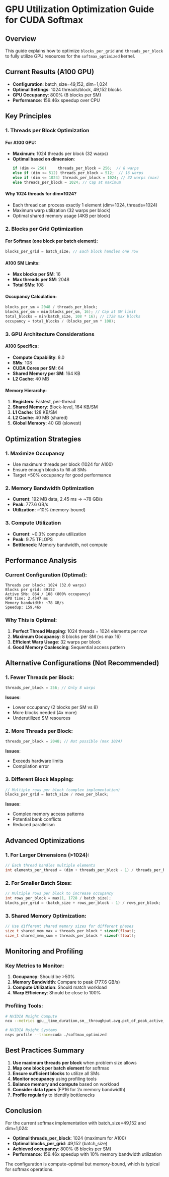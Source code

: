 # GPU Utilization Optimization Guide for CUDA Softmax

## Overview
This guide explains how to optimize `blocks_per_grid` and `threads_per_block` to fully utilize GPU resources for the `softmax_optimized` kernel.

## Current Results (A100 GPU)
- **Configuration**: batch_size=49,152, dim=1,024
- **Optimal Settings**: 1024 threads/block, 49,152 blocks
- **GPU Occupancy**: 800% (8 blocks per SM)
- **Performance**: 159.46x speedup over CPU

## Key Principles

### 1. Threads per Block Optimization

#### For A100 GPU:
- **Maximum**: 1024 threads per block (32 warps)
- **Optimal based on dimension**:
  ```cpp
  if (dim <= 256)     threads_per_block = 256;  // 8 warps
  else if (dim <= 512) threads_per_block = 512;  // 16 warps  
  else if (dim <= 1024) threads_per_block = 1024; // 32 warps (max)
  else threads_per_block = 1024; // Cap at maximum
  ```

#### Why 1024 threads for dim=1024?
- Each thread can process exactly 1 element (dim=1024, threads=1024)
- Maximum warp utilization (32 warps per block)
- Optimal shared memory usage (4KB per block)

### 2. Blocks per Grid Optimization

#### For Softmax (one block per batch element):
```cpp
blocks_per_grid = batch_size; // Each block handles one row
```

#### A100 SM Limits:
- **Max blocks per SM**: 16
- **Max threads per SM**: 2048
- **Total SMs**: 108

#### Occupancy Calculation:
```cpp
blocks_per_sm = 2048 / threads_per_block;
blocks_per_sm = min(blocks_per_sm, 16); // Cap at SM limit
total_blocks = min(batch_size, 108 * 16); // 1728 max blocks
occupancy = total_blocks / (blocks_per_sm * 108);
```

### 3. GPU Architecture Considerations

#### A100 Specifics:
- **Compute Capability**: 8.0
- **SMs**: 108
- **CUDA Cores per SM**: 64
- **Shared Memory per SM**: 164 KB
- **L2 Cache**: 40 MB

#### Memory Hierarchy:
1. **Registers**: Fastest, per-thread
2. **Shared Memory**: Block-level, 164 KB/SM
3. **L1 Cache**: 128 KB/SM
4. **L2 Cache**: 40 MB (shared)
5. **Global Memory**: 40 GB (slowest)

## Optimization Strategies

### 1. Maximize Occupancy
- Use maximum threads per block (1024 for A100)
- Ensure enough blocks to fill all SMs
- Target >50% occupancy for good performance

### 2. Memory Bandwidth Optimization
- **Current**: 192 MB data, 2.45 ms → ~78 GB/s
- **Peak**: 777.6 GB/s
- **Utilization**: ~10% (memory-bound)

### 3. Compute Utilization
- **Current**: ~0.3% compute utilization
- **Peak**: 9.75 TFLOPS
- **Bottleneck**: Memory bandwidth, not compute

## Performance Analysis

### Current Configuration (Optimal):
```
Threads per block: 1024 (32.0 warps)
Blocks per grid: 49152
Active SMs: 864 / 108 (800% occupancy)
GPU time: 2.4547 ms
Memory bandwidth: ~78 GB/s
Speedup: 159.46x
```

### Why This is Optimal:
1. **Perfect Thread Mapping**: 1024 threads = 1024 elements per row
2. **Maximum Occupancy**: 8 blocks per SM (vs max 16)
3. **Efficient Warp Usage**: 32 warps per block
4. **Good Memory Coalescing**: Sequential access pattern

## Alternative Configurations (Not Recommended)

### 1. Fewer Threads per Block:
```cpp
threads_per_block = 256; // Only 8 warps
```
**Issues**:
- Lower occupancy (2 blocks per SM vs 8)
- More blocks needed (4x more)
- Underutilized SM resources

### 2. More Threads per Block:
```cpp
threads_per_block = 2048; // Not possible (max 1024)
```
**Issues**:
- Exceeds hardware limits
- Compilation error

### 3. Different Block Mapping:
```cpp
// Multiple rows per block (complex implementation)
blocks_per_grid = batch_size / rows_per_block;
```
**Issues**:
- Complex memory access patterns
- Potential bank conflicts
- Reduced parallelism

## Advanced Optimizations

### 1. For Larger Dimensions (>1024):
```cpp
// Each thread handles multiple elements
int elements_per_thread = (dim + threads_per_block - 1) / threads_per_block;
```

### 2. For Smaller Batch Sizes:
```cpp
// Multiple rows per block to increase occupancy
int rows_per_block = max(1, 1728 / batch_size);
blocks_per_grid = (batch_size + rows_per_block - 1) / rows_per_block;
```

### 3. Shared Memory Optimization:
```cpp
// Use different shared memory sizes for different phases
size_t shared_mem_max = threads_per_block * sizeof(float);
size_t shared_mem_sum = threads_per_block * sizeof(float);
```

## Monitoring and Profiling

### Key Metrics to Monitor:
1. **Occupancy**: Should be >50%
2. **Memory Bandwidth**: Compare to peak (777.6 GB/s)
3. **Compute Utilization**: Should match workload
4. **Warp Efficiency**: Should be close to 100%

### Profiling Tools:
```bash
# NVIDIA Nsight Compute
ncu --metrics gpu__time_duration,sm__throughput.avg.pct_of_peak_active_elapsed ./softmax_optimized

# NVIDIA Nsight Systems  
nsys profile --trace=cuda ./softmax_optimized
```

## Best Practices Summary

1. **Use maximum threads per block** when problem size allows
2. **Map one block per batch element** for softmax
3. **Ensure sufficient blocks** to utilize all SMs
4. **Monitor occupancy** using profiling tools
5. **Balance memory and compute** based on workload
6. **Consider data types** (FP16 for 2x memory bandwidth)
7. **Profile regularly** to identify bottlenecks

## Conclusion

For the current softmax implementation with batch_size=49,152 and dim=1,024:
- **Optimal threads_per_block**: 1024 (maximum for A100)
- **Optimal blocks_per_grid**: 49,152 (batch_size)
- **Achieved occupancy**: 800% (8 blocks per SM)
- **Performance**: 159.46x speedup with 10% memory bandwidth utilization

The configuration is compute-optimal but memory-bound, which is typical for softmax operations.
